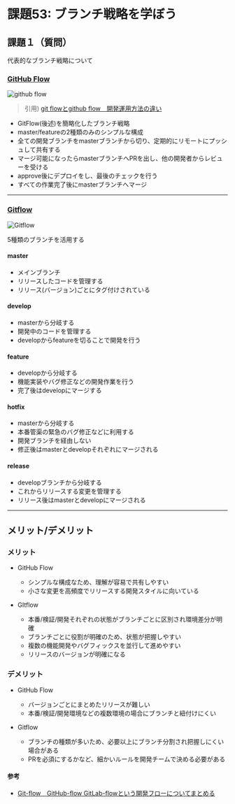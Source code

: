 # 課題53: ブランチ戦略を学ぼう

## 課題１（質問）

代表的なブランチ戦略について

### [GitHub Flow](https://guides.github.com/introduction/flow/)

![github flow](https://camo.qiitausercontent.com/e2484b951315de261f51024fb1b1630232e82bd9/68747470733a2f2f71696974612d696d6167652d73746f72652e73332e61702d6e6f727468656173742d312e616d617a6f6e6177732e636f6d2f302f3630383737302f31363137663937322d313838382d376236312d663931322d3731343335353665343135372e6a706567)
> 引用) [git flowとgithub flow　開発運用方法の違い](https://qiita.com/Yu-kiFujiwara/items/40b503683d6525c8d274)

- GitFlow(後述)を簡略化したブランチ戦略
- master/featureの2種類のみのシンプルな構成
- 全ての開発ブランチをmasterブランチから切り、定期的にリモートにプッシュして共有する
- マージ可能になったらmasterブランチへPRを出し、他の開発者からレビューを受ける
- approve後にデプロイをし、最後のチェックを行う
- すべての作業完了後にmasterブランチへマージ

---

### [Gitflow](https://danielkummer.github.io/git-flow-cheatsheet/index.ja_JP.html)
![Gitflow](https://camo.qiitausercontent.com/a3c0747e71ea29ff909de3cf486ba4c5cc28e3fb/68747470733a2f2f71696974612d696d6167652d73746f72652e73332e61702d6e6f727468656173742d312e616d617a6f6e6177732e636f6d2f302f3539393330342f35626161313834342d346164302d313338392d353734332d3862626363633165663833362e706e67)

5種類のブランチを活用する

#### master
 - メインブランチ
 - リリースしたコードを管理する
 - リリース(バージョン)ごとにタグ付けされている

#### develop
  - masterから分岐する
  - 開発中のコードを管理する
  - developからfeatureを切ることで開発を行う

#### feature
  - developから分岐する
  - 機能実装やバグ修正などの開発作業を行う
  - 完了後はdevelopにマージする

#### hotfix
  - masterから分岐する
  - 本番管渠の緊急のバグ修正などに利用する
  - 開発ブランチを経由しない
  - 修正後はmasterとdevelopそれぞれにマージされる

#### release
  - developブランチから分岐する
  - これからリリースする変更を管理する
  - リリース後はmasterとdevelopにマージされる

---
## メリット/デメリット

### メリット

- GitHub Flow
  - シンプルな構成なため、理解が容易で共有しやすい
  - 小さな変更を高頻度でリリースする開発スタイルに向いている

- GItflow
  - 本番/検証/開発それぞれの状態がブランチごとに区別され環境差分が明確
  - ブランチごとに役割が明確のため、状態が把握しやすい
  - 複数の機能開発やバグフィックスを並行して進めやすい
  - リリースのバージョンが明確になる

### デメリット

- GitHub Flow
  - バージョンごとにまとめたリリースが難しい
  - 本番/検証/開発環境などの複数環境の場合にブランチと紐付けにくい

- Gitflow
  - ブランチの種類が多いため、必要以上にブランチ分割され把握しにくい場合がある
  - PRを必須にするかなど、細かいルールを開発チームで決める必要がある


#### 参考
- [Git-flow　GitHub-flow GitLab-flowという開発フローについてまとめる](https://qiita.com/pandama09396862/items/9f013fa7b60f4d12d1d8)
